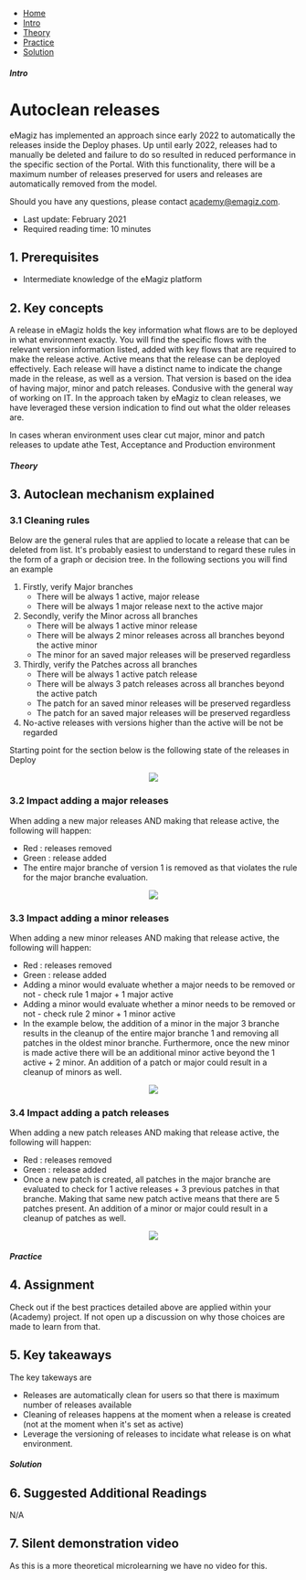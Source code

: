 <div class="ez-academy">
    <div class="ez-academy__body">
        <main class="micro-learning">
        <ul class="doc-nav">
            <li class="doc-nav__item"><a href="../../docs/microlearning/intermediate-release-management-index" class="doc-nav__link">Home</a></li>
            <li class="doc-nav__item"><a href="#intro" class="doc-nav__link">Intro</a></li>
            <li class="doc-nav__item"><a href="#theory" class="doc-nav__link">Theory</a></li>
            <li class="doc-nav__item"><a href="#practice" class="doc-nav__link">Practice</a></li>
            <li class="doc-nav__item"><a href="#solution" class="doc-nav__link">Solution</a></li>
        </ul>

<div class="doc">

##### Intro

# Autoclean releases
 
eMagiz has implemented an approach since early 2022 to automatically the releases inside the Deploy phases. Up until early 2022, releases had to manually be deleted and failure to do so resulted in reduced performance in the specific section of the Portal. With this functionality, there will be a maximum number of releases preserved for users and releases are automatically removed from the model.

Should you have any questions, please contact academy@emagiz.com.

- Last update: February 2021
- Required reading time: 10 minutes

## 1. Prerequisites
- Intermediate knowledge of the eMagiz platform

## 2. Key concepts

A release in eMagiz holds the key information what flows are to be deployed in what environment exactly. You will find the specific flows with the relevant version information listed, added with key flows that are required to make the release active. Active means that the release can be deployed effectively. Each release will have a distinct name to indicate the change made in the release, as well as a version. That version is based on the idea of having major, minor and patch releases. Condusive with the general way of working on IT. In the approach taken by eMagiz to clean releases, we have leveraged these version indication to find out what the older releases are.


In cases wheran environment uses clear cut major, minor and patch releases to update athe Test, Acceptance and Production environment


##### Theory
  
## 3. Autoclean mechanism explained

### 3.1 Cleaning rules

Below are the general rules that are applied to locate a release that can be deleted from list. It's probably easiest to understand to regard these rules in the form of a graph or decision tree. In the following sections you will find an example

1. Firstly, verify Major branches
	- There will be always 1 active, major release
	- There will be always 1 major release next to the active major
2. Secondly, verify the Minor across all branches
	- There will be always 1 active minor release
	- There will be always 2 minor releases across all branches beyond the active minor 
	- The minor for an saved major releases will be preserved regardless
3. Thirdly, verify the Patches across all branches
	- There will be always 1 active patch release
	- There will be always 3 patch releases across all branches beyond the active patch 
	- The patch for an saved minor releases will be preserved regardless
	- The patch for an saved major releases will be preserved regardless
4. No-active releases with versions higher than the active will be not be regarded


Starting point for the section below is the following state of the releases in Deploy	

<p align="center"><img src="../../img/microlearning/intermediate-release-management-autoclean-releases-1.png"></p>

### 3.2 Impact adding a major releases

When adding a new major releases AND making that release active, the following will happen:

- Red	: releases removed
- Green	: release added
- The entire major branche of version 1 is removed as that violates the rule for the major branche evaluation.

<p align="center"><img src="../../img/microlearning/intermediate-release-management-autoclean-releases-2.png"></p>

### 3.3 Impact adding a minor releases

When adding a new minor releases AND making that release active, the following will happen:

- Red	: releases removed
- Green	: release added
- Adding a minor would evaluate whether a major needs to be removed or not - check rule 1 major + 1 major active
- Adding a minor would evaluate whether a minor needs to be removed or not - check rule 2 minor + 1 minor active
- In the example below, the addition of a minor in the major 3 branche results in the cleanup of the entire major branche 1 and removing all patches in the oldest minor branche. Furthermore, once the new minor is made active there will be an additional minor active beyond the 1 active + 2 minor. An addition of a patch or major could result in a cleanup of minors as well.

<p align="center"><img src="../../img/microlearning/intermediate-release-management-autoclean-releases-3.png"></p>

### 3.4 Impact adding a patch releases

When adding a new patch releases AND making that release active, the following will happen:

- Red	: releases removed
- Green	: release added
- Once a new patch is created, all patches in the major branche are evaluated to check for 1 active releases + 3 previous patches in that branche. Making that same new patch active means that there are 5 patches present. An addition of a minor or major could result in a cleanup of patches as well.

<p align="center"><img src="../../img/microlearning/intermediate-release-management-autoclean-releases-4.png"></p>


##### Practice

## 4. Assignment

Check out if the best practices detailed above are applied within your (Academy) project. If not open up a discussion on why those choices are made to learn from that.

## 5. Key takeaways

The key takeways are
- Releases are automatically clean for users so that there is maximum number of releases available
- Cleaning of releases happens at the moment when a release is created (not at the moment when it's set as active)
- Leverage the versioning of releases to incidate what release is on what environment. 
	
	
##### Solution

## 6. Suggested Additional Readings

N/A

## 7. Silent demonstration video

As this is a more theoretical microlearning we have no video for this.

</div>
</main>
</div>
</div>